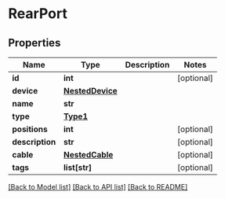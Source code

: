 # RearPort

## Properties
Name | Type | Description | Notes
------------ | ------------- | ------------- | -------------
**id** | **int** |  | [optional] 
**device** | [**NestedDevice**](NestedDevice.md) |  | 
**name** | **str** |  | 
**type** | [**Type1**](Type1.md) |  | 
**positions** | **int** |  | [optional] 
**description** | **str** |  | [optional] 
**cable** | [**NestedCable**](NestedCable.md) |  | [optional] 
**tags** | **list[str]** |  | [optional] 

[[Back to Model list]](../README.md#documentation-for-models) [[Back to API list]](../README.md#documentation-for-api-endpoints) [[Back to README]](../README.md)


